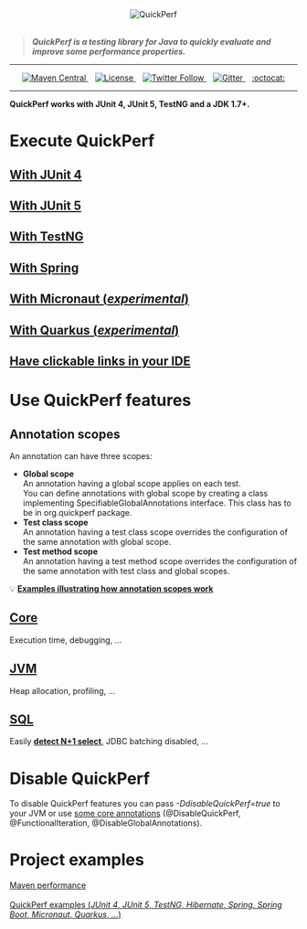 <div align="center">
<img src="https://pbs.twimg.com/profile_banners/926219963333038086/1518645789" alt="QuickPerf"/>
</div><br>

>***QuickPerf is a testing library for Java to quickly evaluate and improve some performance properties.***

---
<p align="center">
  <a href="https://search.maven.org/search?q=org.quickperf">
    <img src="https://maven-badges.herokuapp.com/maven-central/org.quickperf/quick-perf/badge.svg"
         alt="Maven Central">
  </a>
  &nbsp;&nbsp;
  <a href="https://github.com/quick-perf/quickperf/blob/master/LICENSE.txt">
    <img src="https://img.shields.io/badge/license-Apache2-blue.svg"
         alt = "License">
  </a>
  &nbsp;&nbsp;
  <a href="https://twitter.com/quickperf">
      <img src="https://img.shields.io/twitter/follow/QuickPerf.svg?label=Follow%20%40QuickPerf&style=social"
           alt = "Twitter Follow">
  </a>  
  &nbsp;&nbsp;
  <a href="https://gitter.im/quickperf">
     <img src="https://img.shields.io/gitter/room/quick-perf/quickperf?color=orange"
          alt = "Gitter">
  </a>
  &nbsp;&nbsp;
  <a href="https://github.com/quick-perf/quickperf">
  :octocat:
  </a>
<p align="center">

---

**QuickPerf works with JUnit 4, JUnit 5, TestNG and a JDK 1.7+.** <br>

# Execute QuickPerf
## [With JUnit 4](https://github.com/quick-perf/doc/wiki/JUnit-4)
## [With JUnit 5](https://github.com/quick-perf/doc/wiki/JUnit-5)
## [With TestNG](https://github.com/quick-perf/doc/wiki/TestNG)
## [With Spring](https://github.com/quick-perf/doc/wiki/Spring)
## [With Micronaut (*experimental*)](https://github.com/quick-perf/quickperf-examples#micronaut)
## [With Quarkus (*experimental*)](https://github.com/quick-perf/quickperf-examples#quarkus)
## [Have clickable links in your IDE](https://github.com/quick-perf/doc/wiki/Have-clickable-links-in-your-IDE)

# Use QuickPerf features
## Annotation scopes
An annotation can have three scopes:
* **Global scope** <br>
An annotation having a global scope applies on each test.<br>
You can define annotations with global scope by creating a class implementing SpecifiableGlobalAnnotations interface. This class has to be in org.quickperf package.
* **Test class scope** <br>
An annotation having a test class scope overrides the configuration of the same annotation with global scope.
* **Test method scope** <br>
An annotation having a test method scope overrides the configuration of the same annotation with test class and global scopes.

💡 **[Examples illustrating how annotation scopes work](https://github.com/quick-perf/doc/wiki/Example-illustrating-how-annotation-scopes-work)**

## [Core](https://github.com/quick-perf/doc/wiki/core-annotations)
Execution time, debugging, ...
## [JVM](https://github.com/quick-perf/doc/wiki/JVM-annotations)
Heap allocation, profiling, ...
## [SQL](https://github.com/quick-perf/doc/wiki/SQL-annotations)
Easily [**detect N+1 select**](https://github.com/quick-perf/doc/wiki/Easily-detect-and-fix-N-plus-One-SELECT-with-QuickPerf), JDBC batching disabled, ...

# Disable QuickPerf
To disable QuickPerf features you can pass *-DdisableQuickPerf=true* to your JVM or use [some core annotations](https://github.com/quick-perf/doc/wiki/core-annotations) (@DisableQuickPerf, @FunctionalIteration, 
@DisableGlobalAnnotations).

# Project examples
[Maven performance](https://github.com/quick-perf/maven-test-bench)<br><br>
[QuickPerf examples (*JUnit 4*, *JUnit 5*, *TestNG*, *Hibernate*, *Spring*, *Spring Boot*, *Micronaut*, *Quarkus*, *...*)](https://github.com/quick-perf/quickperf-examples)